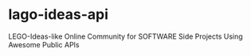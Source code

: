 # lago-ideas-api
LEGO-Ideas-like Online Community for SOFTWARE Side Projects Using Awesome Public APIs
